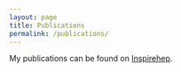 ```yaml
---
layout: page
title: Publications
permalink: /publications/
---
```


My publications can be found on [Inspirehep](https://inspirehep.net/authors/1635387?ui-citation-summary=true).
